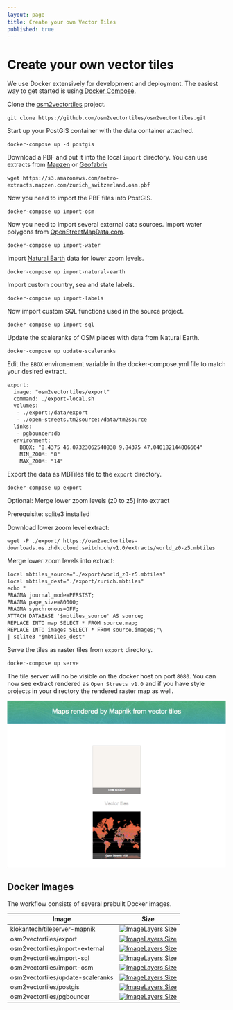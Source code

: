 ```yaml
---
layout: page
title: Create your own Vector Tiles
published: true
---
```


# Create your own vector tiles

We use Docker extensively for development and deployment.
The easiest way to get started is using [Docker Compose](https://www.docker.com/docker-compose).

Clone the [osm2vectortiles](https://github.com/osm2vectortiles/osm2vectortiles) project.

```
git clone https://github.com/osm2vectortiles/osm2vectortiles.git
```

Start up your PostGIS container with the data container attached.

```
docker-compose up -d postgis
```

Download a PBF and put it into the local `import` directory.
You can use extracts from [Mapzen](https://mapzen.com/data/metro-extracts)
or [Geofabrik](http://download.geofabrik.de/)

```
wget https://s3.amazonaws.com/metro-extracts.mapzen.com/zurich_switzerland.osm.pbf
```

Now you need to import the PBF files into PostGIS.

```
docker-compose up import-osm
```

Now you need to import several external data sources.
Import water polygons from [OpenStreetMapData.com](http://openstreetmapdata.com/data/water-polygons).

```
docker-compose up import-water
```

Import [Natural Earth](http://www.naturalearthdata.com/) data for lower zoom levels.

```
docker-compose up import-natural-earth
```

Import custom country, sea and state labels.

```
docker-compose up import-labels
```

Now import custom SQL functions used in the source project.

```
docker-compose up import-sql
```

Update the scaleranks of OSM places with data from Natural Earth.

```
docker-compose up update-scaleranks
```

Edit the `BBOX` environement variable in the docker-compose.yml file to match your desired extract.

```
export:
  image: "osm2vectortiles/export"
  command: ./export-local.sh
  volumes:
   - ./export:/data/export
   - ./open-streets.tm2source:/data/tm2source
  links:
   - pgbouncer:db
  environment:
    BBOX: "8.4375 46.07323062540838 9.84375 47.040182144806664"
    MIN_ZOOM: "8"
    MAX_ZOOM: "14"
```

Export the data as MBTiles file to the `export` directory.

```
docker-compose up export
```

Optional: Merge lower zoom levels (z0 to z5) into extract

Prerequisite: sqlite3 installed

Download lower zoom level extract:

```
wget -P ./export/ https://osm2vectortiles-downloads.os.zhdk.cloud.switch.ch/v1.0/extracts/world_z0-z5.mbtiles
```

Merge lower zoom levels into extract:

```
local mbtiles_source="./export/world_z0-z5.mbtiles"
local mbtiles_dest="./export/zurich.mbtiles"
echo "
PRAGMA journal_mode=PERSIST;
PRAGMA page_size=80000;
PRAGMA synchronous=OFF;
ATTACH DATABASE '$mbtiles_source' AS source;
REPLACE INTO map SELECT * FROM source.map;
REPLACE INTO images SELECT * FROM source.images;"\
| sqlite3 "$mbtiles_dest"
```

Serve the tiles as raster tiles from `export` directory.

```
docker-compose up serve
```

The tile server will no be visible on the docker host on port `8080`.
You can now see extract rendered as `Open Streets v1.0` and if you have
style projects in your directory the rendered raster map as well.

![Tessera Overview](/media/local_serve_container_tessera_overview.png)

## Docker Images

The workflow consists of several prebuilt Docker images.

| Image                             | Size                                                                                                               |
| --------------------------------- | ------------------------------------------------------------------------------------------------------------------ |
| klokantech/tileserver-mapnik      | [![ImageLayers Size](https://img.shields.io/imagelayers/image-size/klokantech/tileserver-mapnik/latest.svg)]()            |
| osm2vectortiles/export            | [![ImageLayers Size](https://img.shields.io/imagelayers/image-size/osm2vectortiles/export/latest.svg)]()           |
| osm2vectortiles/import-external   | [![ImageLayers Size](https://img.shields.io/imagelayers/image-size/osm2vectortiles/import-external/latest.svg)]()  |
| osm2vectortiles/import-sql        | [![ImageLayers Size](https://img.shields.io/imagelayers/image-size/osm2vectortiles/import-sql/latest.svg)]()       |
| osm2vectortiles/import-osm        | [![ImageLayers Size](https://img.shields.io/imagelayers/image-size/osm2vectortiles/import-osm/latest.svg)]()       |
| osm2vectortiles/update-scaleranks | [![ImageLayers Size](https://img.shields.io/imagelayers/image-size/osm2vectortiles/update-scaleranks/latest.svg)]() |
| osm2vectortiles/postgis           | [![ImageLayers Size](https://img.shields.io/imagelayers/image-size/osm2vectortiles/postgis/latest.svg)]()          |
| osm2vectortiles/pgbouncer         | [![ImageLayers Size](https://img.shields.io/imagelayers/image-size/osm2vectortiles/pgbouncer/latest.svg)]()        |
